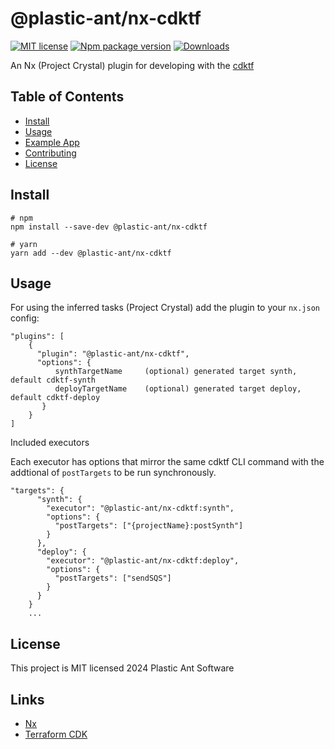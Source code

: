# @plastic-ant/nx-cdktf

[![MIT license](https://img.shields.io/badge/License-MIT-blue.svg)](https://lbesson.mit-license.org/)
[![Npm package version](https://badgen.net/npm/v/@plastic-ant/nx-cdktf)](https://npmjs.com/package/@plastic-ant/nx-cdktf)
[![Downloads](https://img.shields.io/npm/dm/@plastic-ant/nx-cdktf.svg)](https://npmjs.com/package/@plastic-ant/nx-cdktf)

An Nx (Project Crystal) plugin for developing with the [cdktf](https://developer.hashicorp.com/terraform/cdktf)

## Table of Contents

- [Install](#install)
- [Usage](#usage)
- [Example App](https://github.com/plastic-ant/packages/tree/main/examples/nx-cdktf-app)
- [Contributing](#contributing)
- [License](#license)

## Install

```shell
# npm
npm install --save-dev @plastic-ant/nx-cdktf

# yarn
yarn add --dev @plastic-ant/nx-cdktf
```

## Usage

For using the inferred tasks (Project Crystal) add the plugin to your `nx.json` config:

```
"plugins": [
    {
      "plugin": "@plastic-ant/nx-cdktf",
      "options": {
          synthTargetName     (optional) generated target synth, default cdktf-synth
          deployTargetName    (optional) generated target deploy, default cdktf-deploy
       }
    }
]
```

Included executors

Each executor has options that mirror the same cdktf CLI command with the addtional of `postTargets` to be run synchronously.

```
"targets": {
      "synth": {
        "executor": "@plastic-ant/nx-cdktf:synth",
        "options": {
          "postTargets": ["{projectName}:postSynth"]
        }
      },
      "deploy": {
        "executor": "@plastic-ant/nx-cdktf:deploy",
        "options": {
          "postTargets": ["sendSQS"]
        }
      }
    }
    ...
```

## License

This project is MIT licensed 2024 Plastic Ant Software

## Links

- [Nx](https://github.com/nrwl/nx)
- [Terraform CDK](https://developer.hashicorp.com/terraform/cdktf)
